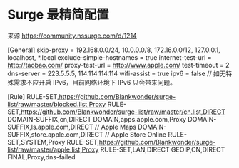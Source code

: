 # Surge 最精简配置
来源 https://community.nssurge.com/d/1214

[General]
skip-proxy = 192.168.0.0/24, 10.0.0.0/8, 172.16.0.0/12, 127.0.0.1, localhost, *.local
exclude-simple-hostnames = true
internet-test-url = http://taobao.com/
proxy-test-url = http://www.apple.com/
test-timeout = 2
dns-server = 223.5.5.5, 114.114.114.114
wifi-assist = true
ipv6 = false // 如无特殊需求不应开启 IPv6，目前网络环境下 IPv6 只会带来问题。

[Rule]
RULE-SET,https://github.com/Blankwonder/surge-list/raw/master/blocked.list,Proxy
RULE-SET,https://github.com/Blankwonder/surge-list/raw/master/cn.list,DIRECT
DOMAIN-SUFFIX,cn,DIRECT
DOMAIN,apps.apple.com,Proxy
DOMAIN-SUFFIX,ls.apple.com,DIRECT // Apple Maps
DOMAIN-SUFFIX,store.apple.com,DIRECT // Apple Store Online
RULE-SET,SYSTEM,Proxy
RULE-SET,https://github.com/Blankwonder/surge-list/raw/master/apple.list,Proxy
RULE-SET,LAN,DIRECT
GEOIP,CN,DIRECT
FINAL,Proxy,dns-failed
















